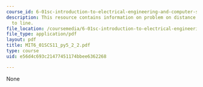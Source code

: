 ```yaml
---
course_id: 6-01sc-introduction-to-electrical-engineering-and-computer-science-i-spring-2011
description: This resource contains information on problem on distance from point
  to line.
file_location: /coursemedia/6-01sc-introduction-to-electrical-engineering-and-computer-science-i-spring-2011/e56d4c693c21477451174bbee6362268_MIT6_01SCS11_py5_2_2.pdf
file_type: application/pdf
layout: pdf
title: MIT6_01SCS11_py5_2_2.pdf
type: course
uid: e56d4c693c21477451174bbee6362268

---
```

None